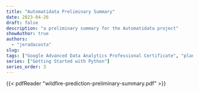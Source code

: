 ```yaml
---
title: "Automatidata Preliminary Summary"
date: 2023-04-26
draft: false
description: "a preliminary summary for the Automatidata project"
showAuthor: true
authors:
  - "jeradacosta"
slug:
tags: ["Google Advanced Data Analytics Professional Certificate", "planning"]
series: ["Getting Started with Python"]
series_order: 3
---
```



{{< pdfReader "wildfire-prediction-preliminary-summary.pdf" >}}